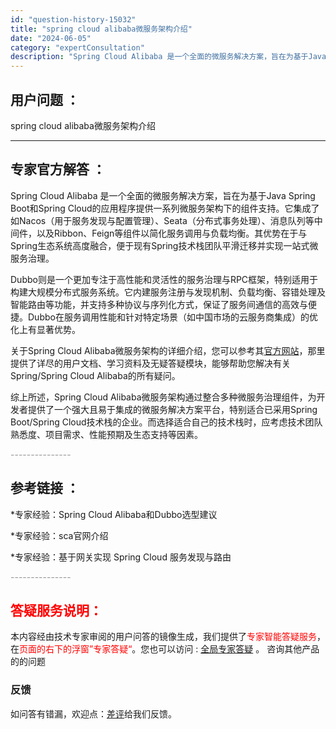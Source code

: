 ```yaml
---
id: "question-history-15032"
title: "spring cloud alibaba微服务架构介绍"
date: "2024-06-05"
category: "expertConsultation"
description: "Spring Cloud Alibaba 是一个全面的微服务解决方案，旨在为基于Java Spring Boot和Spring Cloud的应用程序提供一系列微服务架构下的组件支持。它集成了如Nacos（用于服务发现与配置管理）、Seata（分布式事务处理）、消息队列等中间件，以及Ribbon、Fe"
---
```


## 用户问题 ： 
 spring cloud alibaba微服务架构介绍  

---------------
## 专家官方解答 ：

Spring Cloud Alibaba 是一个全面的微服务解决方案，旨在为基于Java Spring Boot和Spring Cloud的应用程序提供一系列微服务架构下的组件支持。它集成了如Nacos（用于服务发现与配置管理）、Seata（分布式事务处理）、消息队列等中间件，以及Ribbon、Feign等组件以简化服务调用与负载均衡。其优势在于与Spring生态系统高度融合，便于现有Spring技术栈团队平滑迁移并实现一站式微服务治理。

Dubbo则是一个更加专注于高性能和灵活性的服务治理与RPC框架，特别适用于构建大规模分布式服务系统。它内建服务注册与发现机制、负载均衡、容错处理及智能路由等功能，并支持多种协议与序列化方式，保证了服务间通信的高效与便捷。Dubbo在服务调用性能和针对特定场景（如中国市场的云服务商集成）的优化上有显著优势。

关于Spring Cloud Alibaba微服务架构的详细介绍，您可以参考其[官方网站](https://sca.aliyun.com)，那里提供了详尽的用户文档、学习资料及无疑答疑模块，能够帮助您解决有关Spring/Spring Cloud Alibaba的所有疑问。

综上所述，Spring Cloud Alibaba微服务架构通过整合多种微服务治理组件，为开发者提供了一个强大且易于集成的微服务解决方案平台，特别适合已采用Spring Boot/Spring Cloud技术栈的企业。而选择适合自己的技术栈时，应考虑技术团队熟悉度、项目需求、性能预期及生态支持等因素。


<font color="#949494">---------------</font> 


## 参考链接 ：

*专家经验：Spring Cloud Alibaba和Dubbo选型建议 
 
 *专家经验：sca官网介绍 
 
 *专家经验：基于网关实现 Spring Cloud 服务发现与路由 


 <font color="#949494">---------------</font> 
 


## <font color="#FF0000">答疑服务说明：</font> 

本内容经由技术专家审阅的用户问答的镜像生成，我们提供了<font color="#FF0000">专家智能答疑服务</font>，在<font color="#FF0000">页面的右下的浮窗”专家答疑“</font>。您也可以访问 : [全局专家答疑](https://answer.opensource.alibaba.com/docs/intro) 。 咨询其他产品的的问题

### 反馈
如问答有错漏，欢迎点：[差评](https://ai.nacos.io/user/feedbackByEnhancerGradePOJOID?enhancerGradePOJOId=15098)给我们反馈。
